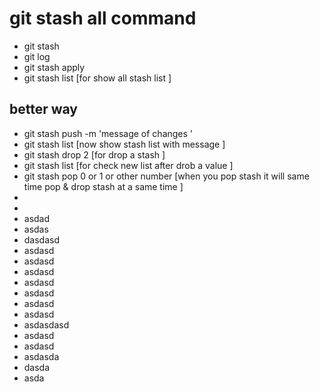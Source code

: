 # git stash all command 
- git stash
- git log
- git stash apply
- git stash list [for show all stash list ]

## better way 
- git stash push -m 'message of changes '
- git stash list [now show stash list with message ]
- git stash drop 2 [for drop a stash ]
- git stash list [for check new list after drob a value ]
- git stash pop 0 or 1 or other number [when you pop stash it will same time pop & drop stash at a same time ]
- 
- 
- asdad
- asdas
- dasdasd
- asdasd
- asdasd
- asdasd
- asdasd
- asdasd
- asdasd
- asdasd
- asdasdasd
- asdasd
- asdasd
- asdasda
- dasda
- asda
